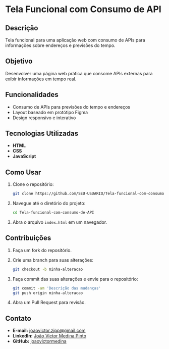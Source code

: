 # Tela Funcional com Consumo de API

## Descrição

Tela funcional para uma aplicação web com consumo de APIs para informações sobre endereços e previsões do tempo.

## Objetivo

Desenvolver uma página web prática que consome APIs externas para exibir informações em tempo real.

## Funcionalidades

- Consumo de APIs para previsões do tempo e endereços
- Layout baseado em protótipo Figma
- Design responsivo e interativo

## Tecnologias Utilizadas

- **HTML**
- **CSS**
- **JavaScript**

## Como Usar

1. Clone o repositório:
   ```bash
   git clone https://github.com/SEU-USUARIO/Tela-funcional-com-consumo-de-API.git
   ```

2. Navegue até o diretório do projeto:
   ```bash
   cd Tela-funcional-com-consumo-de-API
   ```

3. Abra o arquivo `index.html` em um navegador.

## Contribuições

1. Faça um fork do repositório.
2. Crie uma branch para suas alterações:
   ```bash
   git checkout -b minha-alteracao
   ```

3. Faça commit das suas alterações e envie para o repositório:
   ```bash
   git commit -am 'Descrição das mudanças'
   git push origin minha-alteracao
   ```

4. Abra um Pull Request para revisão.

## Contato

- **E-mail:** [joaovictor.zipp@gmail.com](mailto:joaovictor.zipp@gmail.com)
- **LinkedIn:** [João Victor Medina Pinto](https://www.linkedin.com/in/joaovictormedina)
- **GitHub:** [joaovictormedina](https://github.com/joaovictormedina)